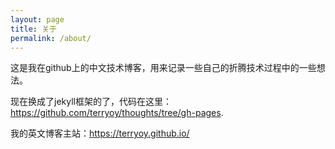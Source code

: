 ```yaml
---
layout: page
title: 关于
permalink: /about/
---
```


这是我在github上的中文技术博客，用来记录一些自己的折腾技术过程中的一些想法。

现在换成了jekyll框架的了，代码在这里：<https://github.com/terryoy/thoughts/tree/gh-pages>.

我的英文博客主站：<https://terryoy.github.io/>
